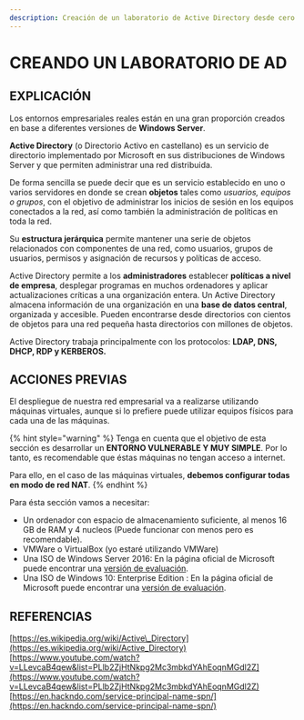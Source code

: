 ```yaml
---
description: Creación de un laboratorio de Active Directory desde cero.
---
```


# CREANDO UN LABORATORIO DE AD

## EXPLICACIÓN

Los entornos empresariales reales están en una gran proporción creados en base a diferentes versiones de **Windows Server**. 

**Active Directory**  \(o Directorio Activo en castellano\) es un servicio de directorio implementado por Microsoft en sus distribuciones de Windows Server y que permiten administrar una red distribuida.

De forma sencilla se puede decir que es un servicio establecido en uno o varios servidores en donde se crean **objetos** tales como _usuarios, equipos o grupos_, con el objetivo de administrar los inicios de sesión en los equipos conectados a la red, así como también la administración de políticas en toda la red.

Su **estructura jerárquica** permite mantener una serie de objetos relacionados con componentes de una red, como usuarios, grupos de usuarios, permisos y asignación de recursos y políticas de acceso.​

Active Directory permite a los **administradores** establecer **políticas a nivel de empresa**, desplegar programas en muchos ordenadores y aplicar actualizaciones críticas a una organización entera. Un Active Directory almacena información de una organización en una **base de datos central**, organizada y accesible. Pueden encontrarse desde directorios con cientos de objetos para una red pequeña hasta directorios con millones de objetos.

Active Directory trabaja principalmente con los protocolos: **LDAP, DNS, DHCP, RDP y KERBEROS.**

## ACCIONES PREVIAS

El despliegue de nuestra red empresarial va a realizarse utilizando máquinas virtuales, aunque si lo prefiere puede utilizar equipos físicos para cada una de las máquinas. 

{% hint style="warning" %}
Tenga en cuenta que el objetivo de esta sección es desarrollar un **ENTORNO VULNERABLE Y MUY SIMPLE**. Por lo tanto, es recomendable que éstas máquinas no tengan acceso a internet.

Para ello, en el caso de las máquinas virtuales, **debemos configurar todas en modo de red NAT**.
{% endhint %}

Para ésta sección vamos a necesitar:

* Un ordenador con espacio de almacenamiento suficiente, al menos 16 GB de RAM y 4 nucleos \(Puede funcionar con menos pero es recomendable\). 
* VMWare o VirtualBox \(yo estaré utilizando VMWare\) 
* Una ISO de Windows Server 2016: En la página oficial de Microsoft puede encontrar una [versión de evaluación](https://www.microsoft.com/es-es/evalcenter/evaluate-windows-server-2016). 
* Una ISO de Windows 10: Enterprise Edition : En la página oficial de Microsoft puede encontrar una [versión de evaluación](https://www.microsoft.com/es-es/evalcenter/evaluate-windows-10-enterprise).

## REFERENCIAS

[https://es.wikipedia.org/wiki/Active\_Directory](https://es.wikipedia.org/wiki/Active_Directory)  
[https://www.youtube.com/watch?v=LLevcaB4qew&list=PLlb2ZjHtNkpg2Mc3mbkdYAhEoqnMGdl2Z](https://www.youtube.com/watch?v=LLevcaB4qew&list=PLlb2ZjHtNkpg2Mc3mbkdYAhEoqnMGdl2Z)  
[https://en.hackndo.com/service-principal-name-spn/](https://en.hackndo.com/service-principal-name-spn/)  


